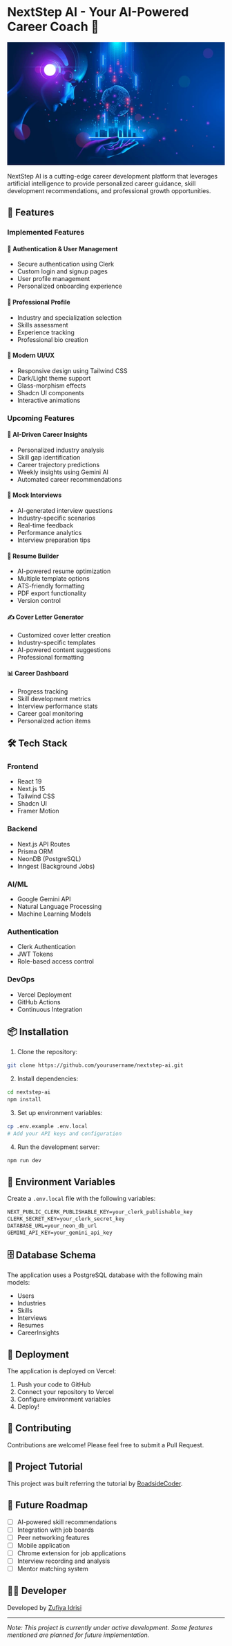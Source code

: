 # NextStep AI - Your AI-Powered Career Coach 🚀

![NextStep AI Banner](public/NextStepAI_banner.png)

NextStep AI is a cutting-edge career development platform that leverages artificial intelligence to provide personalized career guidance, skill development recommendations, and professional growth opportunities.

## 🌟 Features

### Implemented Features

#### 🔐 Authentication & User Management
- Secure authentication using Clerk
- Custom login and signup pages
- User profile management
- Personalized onboarding experience

#### 💼 Professional Profile
- Industry and specialization selection
- Skills assessment
- Experience tracking
- Professional bio creation

#### 🎨 Modern UI/UX
- Responsive design using Tailwind CSS
- Dark/Light theme support
- Glass-morphism effects
- Shadcn UI components
- Interactive animations

### Upcoming Features

#### 🤖 AI-Driven Career Insights
- Personalized industry analysis
- Skill gap identification
- Career trajectory predictions
- Weekly insights using Gemini AI
- Automated career recommendations

#### 🎯 Mock Interviews
- AI-generated interview questions
- Industry-specific scenarios
- Real-time feedback
- Performance analytics
- Interview preparation tips

#### 📝 Resume Builder
- AI-powered resume optimization
- Multiple template options
- ATS-friendly formatting
- PDF export functionality
- Version control

#### ✍️ Cover Letter Generator
- Customized cover letter creation
- Industry-specific templates
- AI-powered content suggestions
- Professional formatting

#### 📊 Career Dashboard
- Progress tracking
- Skill development metrics
- Interview performance stats
- Career goal monitoring
- Personalized action items

## 🛠️ Tech Stack

### Frontend
- React 19
- Next.js 15
- Tailwind CSS
- Shadcn UI
- Framer Motion

### Backend
- Next.js API Routes
- Prisma ORM
- NeonDB (PostgreSQL)
- Inngest (Background Jobs)

### AI/ML
- Google Gemini API
- Natural Language Processing
- Machine Learning Models

### Authentication
- Clerk Authentication
- JWT Tokens
- Role-based access control

### DevOps
- Vercel Deployment
- GitHub Actions
- Continuous Integration

## 📦 Installation

1. Clone the repository:
```bash
git clone https://github.com/yourusername/nextstep-ai.git
```

2. Install dependencies:
```bash
cd nextstep-ai
npm install
```

3. Set up environment variables:
```bash
cp .env.example .env.local
# Add your API keys and configuration
```

4. Run the development server:
```bash
npm run dev
```

## 🔑 Environment Variables

Create a `.env.local` file with the following variables:

```env
NEXT_PUBLIC_CLERK_PUBLISHABLE_KEY=your_clerk_publishable_key
CLERK_SECRET_KEY=your_clerk_secret_key
DATABASE_URL=your_neon_db_url
GEMINI_API_KEY=your_gemini_api_key
```

## 🗄️ Database Schema

The application uses a PostgreSQL database with the following main models:

- Users
- Industries
- Skills
- Interviews
- Resumes
- CareerInsights

## 🚀 Deployment

The application is deployed on Vercel:

1. Push your code to GitHub
2. Connect your repository to Vercel
3. Configure environment variables
4. Deploy!

## 🤝 Contributing

Contributions are welcome! Please feel free to submit a Pull Request.

## 🎥 Project Tutorial

This project was built referring the tutorial by [RoadsideCoder]([https://youtu.be/UbXpRv5ApKA?si=uvIJETPupwPig0RJ](https://youtu.be/UbXpRv5ApKA?si=9oGuJXKaBOToGe7N)).

## 🔮 Future Roadmap

- [ ] AI-powered skill recommendations
- [ ] Integration with job boards
- [ ] Peer networking features
- [ ] Mobile application
- [ ] Chrome extension for job applications
- [ ] Interview recording and analysis
- [ ] Mentor matching system

## 👨‍💻 Developer

Developed by [Zufiya Idrisi](https://www.linkedin.com/in/zufiyaidrisi9797/)

---

*Note: This project is currently under active development. Some features mentioned are planned for future implementation.*
